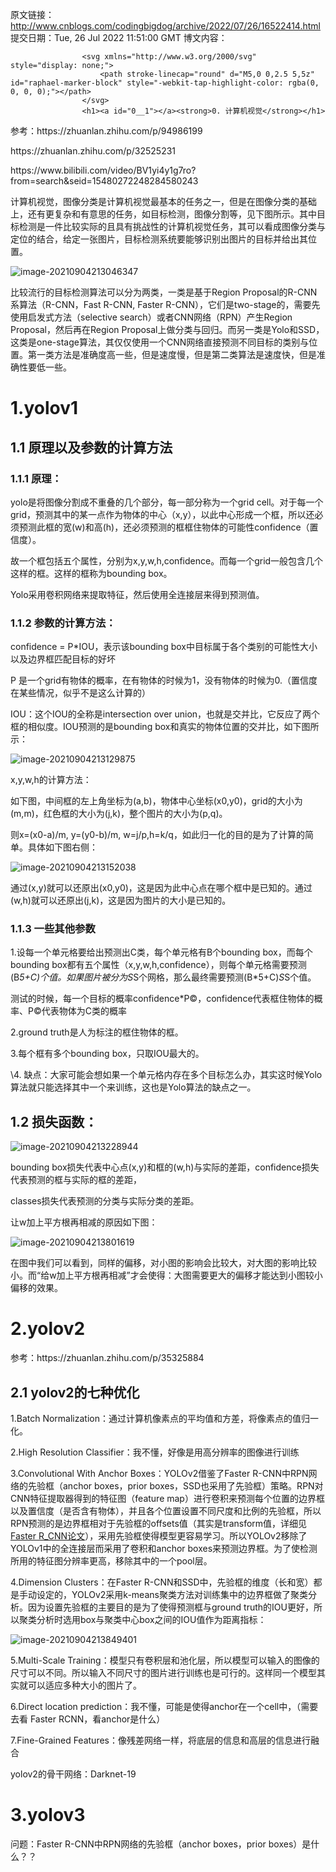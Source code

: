 原文链接：http://www.cnblogs.com/codingbigdog/archive/2022/07/26/16522414.html
提交日期：Tue, 26 Jul 2022 11:51:00 GMT
博文内容：

                    <svg xmlns="http://www.w3.org/2000/svg" style="display: none;">
                        <path stroke-linecap="round" d="M5,0 0,2.5 5,5z" id="raphael-marker-block" style="-webkit-tap-highlight-color: rgba(0, 0, 0, 0);"></path>
                    </svg>
                    <h1><a id="0__1"></a><strong>0. 计算机视觉</strong></h1> 
<p>参考：https://zhuanlan.zhihu.com/p/94986199</p> 
<p>https://zhuanlan.zhihu.com/p/32525231</p> 
<p>https://www.bilibili.com/video/BV1yi4y1g7ro?from=search&amp;seid=15480272248284580243</p> 
<p>计算机视觉，图像分类是计算机视觉最基本的任务之一，但是在图像分类的基础上，还有更复杂和有意思的任务，如目标检测，图像分割等，见下图所示。其中目标检测是一件比较实际的且具有挑战性的计算机视觉任务，其可以看成图像分类与定位的结合，给定一张图片，目标检测系统要能够识别出图片的目标并给出其位置。</p> 
<p><img src="https://img-blog.csdnimg.cn/img_convert/ff3067ee102fd6692ea0838c77e966c1.png" alt="image-20210904213046347"></p> 
<p>比较流行的目标检测算法可以分为两类，一类是基于Region Proposal的R-CNN系算法（R-CNN，Fast R-CNN, Faster R-CNN），它们是two-stage的，需要先使用启发式方法（selective search）或者CNN网络（RPN）产生Region Proposal，然后再在Region Proposal上做分类与回归。而另一类是Yolo和SSD，这类是one-stage算法，其仅仅使用一个CNN网络直接预测不同目标的类别与位置。第一类方法是准确度高一些，但是速度慢，但是第二类算法是速度快，但是准确性要低一些。</p> 
<h1><a id="1yolov1_17"></a><strong>1.yolov1</strong></h1> 
<h2><a id="11__19"></a><strong>1.1 原理以及参数的计算方法</strong></h2> 
<h3><a id="111__21"></a><strong>1.1.1 原理：</strong></h3> 
<p>yolo是将图像分割成不重叠的几个部分，每一部分称为一个grid cell。对于每一个grid，预测其中的某一点作为物体的中心（x,y），以此中心形成一个框，所以还必须预测此框的宽(w)和高(h)，还必须预测的框框住物体的可能性confidence（置信度）。</p> 
<p>故一个框包括五个属性，分别为x,y,w,h,confidence。而每一个grid一般包含几个这样的框。这样的框称为bounding box。</p> 
<p>Yolo采用卷积网络来提取特征，然后使用全连接层来得到预测值。</p> 
<h3><a id="112__29"></a><strong>1.1.2 参数的计算方法：</strong></h3> 
<p>confidence = P*IOU，表示该bounding box中目标属于各个类别的可能性大小以及边界框匹配目标的好坏</p> 
<p>P 是一个grid有物体的概率，在有物体的时候为1，没有物体的时候为0.（置信度在某些情况，似乎不是这么计算的）</p> 
<p>IOU：这个IOU的全称是intersection over union，也就是交并比，它反应了两个框的相似度。IOU预测的是bounding box和真实的物体位置的交并比，如下图所示：</p> 
<p><img src="https://img-blog.csdnimg.cn/img_convert/bdabf461e80effced7bc54fd5af79e90.png" alt="image-20210904213129875"></p> 
<p>x,y,w,h的计算方法：</p> 
<p>如下图，中间框的左上角坐标为(a,b)，物体中心坐标(x0,y0)，grid的大小为(m,m)，红色框的大小为(j,k)，整个图片的大小为(p,q)。</p> 
<p>则x=(x0-a)/m, y=(y0-b)/m, w=j/p,h=k/q，如此归一化的目的是为了计算的简单。具体如下图右侧：</p> 
<p><img src="https://img-blog.csdnimg.cn/img_convert/c33c4c074cc57f702caff2b5e83ae81a.png" alt="image-20210904213152038"></p> 
<p>通过(x,y)就可以还原出(x0,y0)，这是因为此中心点在哪个框中是已知的。通过(w,h)就可以还原出(j,k)，这是因为图片的大小是已知的。</p> 
<h3><a id="113__49"></a><strong>1.1.3 一些其他参数</strong></h3> 
<p>1.设每一个单元格要给出预测出C类，每个单元格有B个bounding box，而每个bounding box都有五个属性（x,y,w,h,confidence），则每个单元格需要预测(B<em>5+C)个值。如果图片被分为S</em>S个网格，那么最终需要预测(B*5+C)<em>S</em>S个值。</p> 
<p>测试的时候，每一个目标的概率confidence*P©，confidence代表框住物体的概率、P©代表物体为C类的概率</p> 
<p>2.ground truth是人为标注的框住物体的框。</p> 
<p>3.每个框有多个bounding box，只取IOU最大的。</p> 
<p>\4. 缺点：大家可能会想如果一个单元格内存在多个目标怎么办，其实这时候Yolo算法就只能选择其中一个来训练，这也是Yolo算法的缺点之一。</p> 
<h2><a id="12__61"></a><strong>1.2 损失函数：</strong></h2> 
<p><img src="https://img-blog.csdnimg.cn/img_convert/620bdf6bcfb4ff7732ce7886e63b6719.png" alt="image-20210904213228944"></p> 
<p>bounding box损失代表中心点(x,y)和框的(w,h)与实际的差距，confidence损失代表预测的框与实际的框的差距，</p> 
<p>classes损失代表预测的分类与实际分类的差距。</p> 
<p>让w加上平方根再相减的原因如下图：</p> 
<p><img src="https://img-blog.csdnimg.cn/img_convert/7884e5831965cbf9462b06d914ae4687.png" alt="image-20210904213801619"></p> 
<p>在图中我们可以看到，同样的偏移，对小图的影响会比较大，对大图的影响比较小。而“给w加上平方根再相减”才会使得：大图需要更大的偏移才能达到小图较小偏移的效果。</p> 
<h1><a id="2yolov2_77"></a><strong>2.yolov2</strong></h1> 
<p>参考：https://zhuanlan.zhihu.com/p/35325884</p> 
<h2><a id="21_yolov2_81"></a><strong>2.1 yolov2的七种优化</strong></h2> 
<p>1.Batch Normalization：通过计算机像素点的平均值和方差，将像素点的值归一化。</p> 
<p>2.High Resolution Classifier：我不懂，好像是用高分辨率的图像进行训练</p> 
<p>3.Convolutional With Anchor Boxes：YOLOv2借鉴了Faster R-CNN中RPN网络的先验框（anchor boxes，prior boxes，SSD也采用了先验框）策略。RPN对CNN特征提取器得到的特征图（feature map）进行卷积来预测每个位置的边界框以及置信度（是否含有物体），并且各个位置设置不同尺度和比例的先验框，所以RPN预测的是边界框相对于先验框的offsets值（其实是transform值，详细见<a href="https://link.zhihu.com/?target=https%3A//arxiv.org/abs/1506.01497">Faster R_CNN论文</a>），采用先验框使得模型更容易学习。所以YOLOv2移除了YOLOv1中的全连接层而采用了卷积和anchor boxes来预测边界框。为了使检测所用的特征图分辨率更高，移除其中的一个pool层。</p> 
<p>4.Dimension Clusters：在Faster R-CNN和SSD中，先验框的维度（长和宽）都是手动设定的，YOLOv2采用k-means聚类方法对训练集中的边界框做了聚类分析。因为设置先验框的主要目的是为了使得预测框与ground truth的IOU更好，所以聚类分析时选用box与聚类中心box之间的IOU值作为距离指标：</p> 
<p><img src="https://img-blog.csdnimg.cn/img_convert/a5a43ff84005d0740e6949e119484f2f.png" alt="image-20210904213849401"></p> 
<p>5.Multi-Scale Training：模型只有卷积层和池化层，所以模型可以输入的图像的尺寸可以不同。所以输入不同尺寸的图片进行训练也是可行的。这样同一个模型其实就可以适应多种大小的图片了。</p> 
<p>6.Direct location prediction：我不懂，可能是使得anchor在一个cell中，（需要去看 Faster RCNN，看anchor是什么）</p> 
<p>7.Fine-Grained Features：像残差网络一样，将底层的信息和高层的信息进行融合</p> 
<p>yolov2的骨干网络：Darknet-19</p> 
<h1><a id="3yolov3_103"></a><strong>3.yolov3</strong></h1> 
<p>问题：Faster R-CNN中RPN网络的先验框（anchor boxes，prior boxes）是什么？？</p>
                